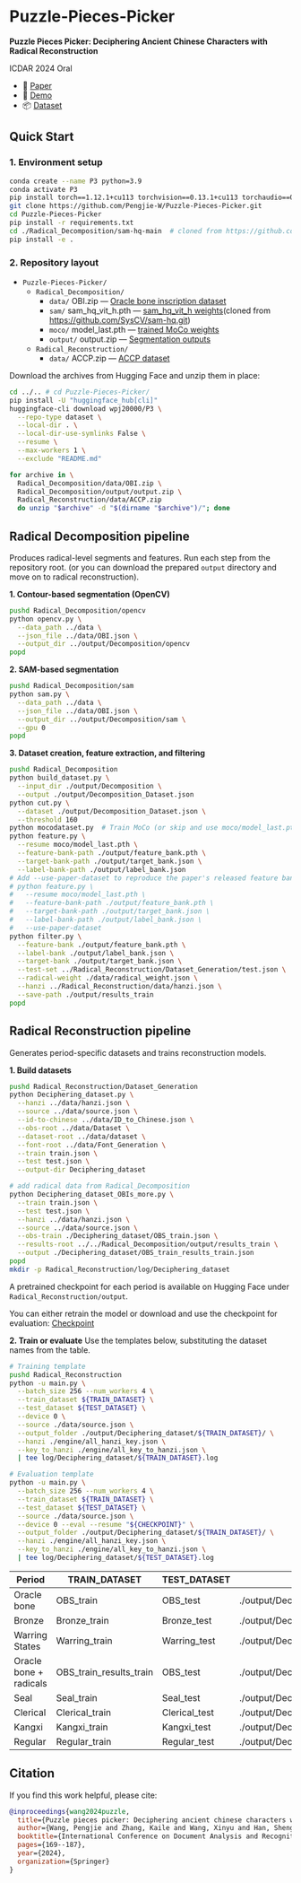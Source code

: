 # Puzzle-Pieces-Picker

**Puzzle Pieces Picker: Deciphering Ancient Chinese Characters with Radical Reconstruction**

ICDAR 2024 Oral
- 📄 [Paper](https://arxiv.org/abs/2406.03019)
- 🧪 [Demo](http://vlrlabmonkey.xyz:7684)
- 📦 [Dataset](https://huggingface.co/datasets/wpj20000/P3)

## Quick Start

### 1. Environment setup
```bash
conda create --name P3 python=3.9
conda activate P3
pip install torch==1.12.1+cu113 torchvision==0.13.1+cu113 torchaudio==0.12.1 --extra-index-url https://download.pytorch.org/whl/cu113
git clone https://github.com/Pengjie-W/Puzzle-Pieces-Picker.git
cd Puzzle-Pieces-Picker
pip install -r requirements.txt
cd ./Radical_Decomposition/sam-hq-main  # cloned from https://github.com/SysCV/sam-hq.git
pip install -e .
```

### 2. Repository layout
- `Puzzle-Pieces-Picker/`
  - `Radical_Decomposition/`
    - `data/` OBI.zip — [Oracle bone inscription dataset](https://huggingface.co/datasets/wpj20000/P3/tree/main/Radical_Decomposition/data)
    - `sam/` sam_hq_vit_h.pth — [sam_hq_vit_h weights](https://huggingface.co/datasets/wpj20000/P3/tree/main/Radical_Decomposition/sam)(cloned from https://github.com/SysCV/sam-hq.git)
    - `moco/` model_last.pth — [trained MoCo weights](https://huggingface.co/datasets/wpj20000/P3/tree/main/Radical_Decomposition/moco)
    - `output/` output.zip — [Segmentation outputs](https://huggingface.co/datasets/wpj20000/P3/tree/main/Radical_Decomposition/output)
  - `Radical_Reconstruction/`
    - `data/` ACCP.zip — [ACCP dataset](https://huggingface.co/datasets/wpj20000/P3/tree/main/Radical_Reconstruction/data)
<!-- ```text
Puzzle-Pieces-Picker/
|-- Radical_Decomposition/
|   |-- data/  (OBI.zip -> Oracle bone inscription dataset)
|   |-- sam/   (sam_hq_vit_h.pth -> SAM-HQ weights)
|   |-- moco/  (model_last.pth -> trained MoCo weights)
|   |-- output/ (output.zip -> prepared segmentation outputs)
|-- Radical_Reconstruction/
    |-- data/  (ACCP.zip -> ACCP dataset)
``` -->
Download the archives from Hugging Face and unzip them in place:
```bash
cd ../.. # cd Puzzle-Pieces-Picker/
pip install -U "huggingface_hub[cli]"
huggingface-cli download wpj20000/P3 \
  --repo-type dataset \
  --local-dir . \
  --local-dir-use-symlinks False \
  --resume \
  --max-workers 1 \
  --exclude "README.md"

for archive in \
  Radical_Decomposition/data/OBI.zip \
  Radical_Decomposition/output/output.zip \
  Radical_Reconstruction/data/ACCP.zip
  do unzip "$archive" -d "$(dirname "$archive")/"; done
```

## Radical Decomposition pipeline
Produces radical-level segments and features. Run each step from the repository root.
(or you can download the prepared `output` directory and move on to radical reconstruction).

**1. Contour-based segmentation (OpenCV)**
```bash
pushd Radical_Decomposition/opencv
python opencv.py \
  --data_path ../data \
  --json_file ../data/OBI.json \
  --output_dir ../output/Decomposition/opencv
popd
```

**2. SAM-based segmentation**
```bash
pushd Radical_Decomposition/sam
python sam.py \
  --data_path ../data \
  --json_file ../data/OBI.json \
  --output_dir ../output/Decomposition/sam \
  --gpu 0
popd
```

**3. Dataset creation, feature extraction, and filtering**
```bash
pushd Radical_Decomposition
python build_dataset.py \
  --input_dir ./output/Decomposition \
  --output ./output/Decomposition_Dataset.json
python cut.py \
  --dataset ./output/Decomposition_Dataset.json \
  --threshold 160
python mocodataset.py  # Train MoCo (or skip and use moco/model_last.pth)
python feature.py \
  --resume moco/model_last.pth \
  --feature-bank-path ./output/feature_bank.pth \
  --target-bank-path ./output/target_bank.json \
  --label-bank-path ./output/label_bank.json
# Add --use-paper-dataset to reproduce the paper's released feature bank
# python feature.py \
#   --resume moco/model_last.pth \
#   --feature-bank-path ./output/feature_bank.pth \
#   --target-bank-path ./output/target_bank.json \
#   --label-bank-path ./output/label_bank.json \
#   --use-paper-dataset
python filter.py \
  --feature-bank ./output/feature_bank.pth \
  --label-bank ./output/label_bank.json \
  --target-bank ./output/target_bank.json \
  --test-set ../Radical_Reconstruction/Dataset_Generation/test.json \
  --radical-weight ./data/radical_weight.json \
  --hanzi ../Radical_Reconstruction/data/hanzi.json \
  --save-path ./output/results_train
popd
```

## Radical Reconstruction pipeline
Generates period-specific datasets and trains reconstruction models.

**1. Build datasets**
```bash
pushd Radical_Reconstruction/Dataset_Generation
python Deciphering_dataset.py \
  --hanzi ../data/hanzi.json \
  --source ../data/source.json \
  --id-to-chinese ../data/ID_to_Chinese.json \
  --obs-root ../data/Dataset \
  --dataset-root ../data/dataset \
  --font-root ../data/Font_Generation \
  --train train.json \
  --test test.json \
  --output-dir Deciphering_dataset

# add radical data from Radical_Decomposition
python Deciphering_dataset_OBIs_more.py \
  --train train.json \
  --test test.json \
  --hanzi ../data/hanzi.json \
  --source ../data/source.json \
  --obs-train ./Deciphering_dataset/OBS_train.json \
  --results-root ../../Radical_Decomposition/output/results_train \
  --output ./Deciphering_dataset/OBS_train_results_train.json
popd
mkdir -p Radical_Reconstruction/log/Deciphering_dataset
```
A pretrained checkpoint for each period is available on Hugging Face under `Radical_Reconstruction/output`.

You can either retrain the model or download and use the checkpoint for evaluation: [Checkpoint](https://huggingface.co/datasets/wpj20000/P3/tree/main/Radical_Reconstruction/output)

**2. Train or evaluate**
Use the templates below, substituting the dataset names from the table.

```bash
# Training template
pushd Radical_Reconstruction
python -u main.py \
  --batch_size 256 --num_workers 4 \
  --train_dataset ${TRAIN_DATASET} \
  --test_dataset ${TEST_DATASET} \
  --device 0 \
  --source ./data/source.json \
  --output_folder ./output/Deciphering_dataset/${TRAIN_DATASET}/ \
  --hanzi ./engine/all_hanzi_key.json \
  --key_to_hanzi ./engine/all_key_to_hanzi.json \
  | tee log/Deciphering_dataset/${TRAIN_DATASET}.log

# Evaluation template
python -u main.py \
  --batch_size 256 --num_workers 4 \
  --train_dataset ${TRAIN_DATASET} \
  --test_dataset ${TEST_DATASET} \
  --source ./data/source.json \
  --device 0 --eval --resume "${CHECKPOINT}" \
  --output_folder ./output/Deciphering_dataset/${TRAIN_DATASET}/ \
  --hanzi ./engine/all_hanzi_key.json \
  --key_to_hanzi ./engine/all_key_to_hanzi.json \
  | tee log/Deciphering_dataset/${TEST_DATASET}.log
```

| Period | TRAIN_DATASET | TEST_DATASET | CHECKPOINT (if evaluating) |
| --- | --- | --- | --- |
| Oracle bone | OBS_train | OBS_test | ./output/Deciphering_dataset/OBS_train/checkpoints/checkpoint_ep0099.pth |
| Bronze | Bronze_train | Bronze_test | ./output/Deciphering_dataset/Bronze_train/checkpoints/checkpoint_ep0099.pth |
| Warring States | Warring_train | Warring_test | ./output/Deciphering_dataset/Warring_train/checkpoints/checkpoint_ep0099.pth |
| Oracle bone + radicals | OBS_train_results_train | OBS_test | ./output/Deciphering_dataset/OBS_train_results_train/checkpoints/checkpoint_ep0099.pth |
| Seal | Seal_train | Seal_test | ./output/Deciphering_dataset/Seal_train/checkpoints/checkpoint_ep0099.pth |
| Clerical | Clerical_train | Clerical_test | ./output/Deciphering_dataset/Clerical_train/checkpoints/checkpoint_ep0099.pth |
| Kangxi | Kangxi_train | Kangxi_test | ./output/Deciphering_dataset/Kangxi_train/checkpoints/checkpoint_ep0099.pth |
| Regular | Regular_train | Regular_test | ./output/Deciphering_dataset/Regular_train/checkpoints/checkpoint_ep0099.pth |

## Citation
If you find this work helpful, please cite:
```bibtex
@inproceedings{wang2024puzzle,
  title={Puzzle pieces picker: Deciphering ancient chinese characters with radical reconstruction},
  author={Wang, Pengjie and Zhang, Kaile and Wang, Xinyu and Han, Shengwei and Liu, Yongge and Jin, Lianwen and Bai, Xiang and Liu, Yuliang},
  booktitle={International Conference on Document Analysis and Recognition},
  pages={169--187},
  year={2024},
  organization={Springer}
}
```
